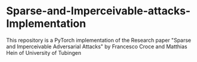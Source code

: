 # Sparse-and-Imperceivable-attacks-Implementation
This repository is a PyTorch implementation of the Research paper "Sparse and Imperceivable Adversarial Attacks" by  Francesco Croce and Matthias Hein of University of Tubingen
